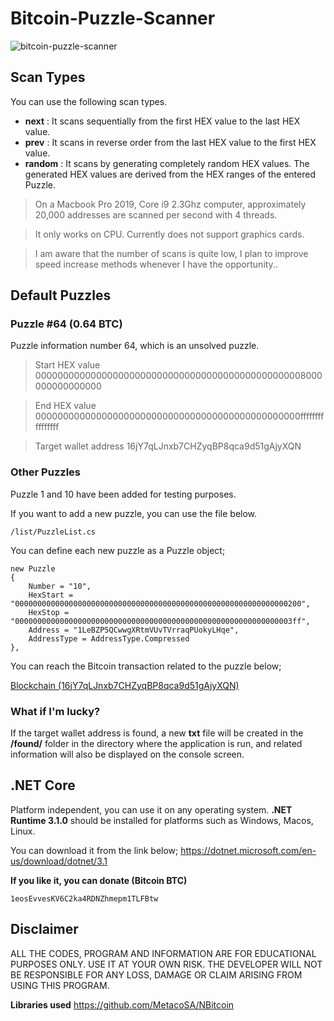 ﻿# Bitcoin-Puzzle-Scanner

![bitcoin-puzzle-scanner](https://i.ibb.co/v4QmWtL/Ekran-Resmi-2022-01-18-20-15-58.png)

## Scan Types

You can use the following scan types.

- **next** : It scans sequentially from the first HEX value to the last HEX value.
- **prev** : It scans in reverse order from the last HEX value to the first HEX value.
- **random** : It scans by generating completely random HEX values. The generated HEX values are derived from the HEX ranges of the entered Puzzle.


> On a Macbook Pro 2019, Core i9 2.3Ghz computer, approximately 20,000 addresses are scanned per second with 4 threads. 

> It only works on CPU. Currently does not support graphics cards.

> I am aware that the number of scans is quite low, I plan to improve speed increase methods whenever I have the opportunity..

## Default Puzzles

### Puzzle #64 (0.64 BTC)

Puzzle information number 64, which is an unsolved puzzle.

> Start HEX value
> 0000000000000000000000000000000000000000000000008000000000000000

> End HEX value
> 000000000000000000000000000000000000000000000000ffffffffffffffff

> Target wallet address
> 16jY7qLJnxb7CHZyqBP8qca9d51gAjyXQN

### Other Puzzles

Puzzle 1 and 10 have been added for testing purposes.

If you want to add a new puzzle, you can use the file below.

    /list/PuzzleList.cs

You can define each new puzzle as a Puzzle object;

    new Puzzle
    {
        Number = "10",
        HexStart = "0000000000000000000000000000000000000000000000000000000000000200",
        HexStop = "00000000000000000000000000000000000000000000000000000000000003ff",
        Address = "1LeBZP5QCwwgXRtmVUvTVrraqPUokyLHqe",
        AddressType = AddressType.Compressed
    },

You can reach the Bitcoin transaction related to the puzzle below;

[Blockchain (16jY7qLJnxb7CHZyqBP8qca9d51gAjyXQN)](https://www.blockchain.com/btc/tx/08389f34c98c606322740c0be6a7125d9860bb8d5cb182c02f98461e5fa6cd15)

### What if I'm lucky?
If the target wallet address is found, a new **txt** file will be created in the **/found/** folder in the directory where the application is run, and related information will also be displayed on the console screen.

## .NET Core

Platform independent, you can use it on any operating system. **.NET Runtime 3.1.0** should be installed for platforms such as Windows, Macos, Linux.

You can download it from the link below;
https://dotnet.microsoft.com/en-us/download/dotnet/3.1

**If you like it, you can donate (Bitcoin BTC)**

    1eosEvvesKV6C2ka4RDNZhmepm1TLFBtw

## Disclaimer
ALL THE CODES, PROGRAM AND INFORMATION ARE FOR EDUCATIONAL PURPOSES ONLY. USE IT AT YOUR OWN RISK. THE DEVELOPER WILL NOT BE RESPONSIBLE FOR ANY LOSS, DAMAGE OR CLAIM ARISING FROM USING THIS PROGRAM.

**Libraries used**
https://github.com/MetacoSA/NBitcoin